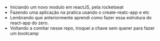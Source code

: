 - Iniciando um novo modulo em reactJS, pela rocketseat
- Fazendo uma aplicação na pratica usando o create-reatc-app e etc
- Lembrando que anteriormente aprendi como fazer essa estrutura do react-app do zero.
- Voltando a comitar nesse repo, troquei a chave sem querer para fazer um bootcamp
